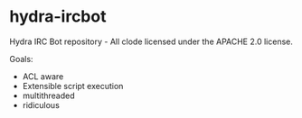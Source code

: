 hydra-ircbot
============

Hydra IRC Bot repository - All clode licensed under the APACHE 2.0 license.

Goals:
 - ACL aware
 - Extensible script execution
 - multithreaded
 - ridiculous
